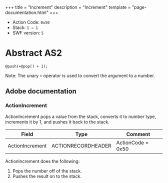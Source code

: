 +++
title = "Increment"
description = "Increment"
template = "page-documentation.html"
+++

- Action Code: `0x50`
- Stack: `1 → 1`
- SWF version: `5`

# Abstract AS2

```
@push(+@pop() + 1);
```

Note: The unary `+` operator is used to convert the argument to a number.

## Adobe documentation

### ActionIncrement

ActionIncrement pops a value from the stack, converts it to number type, increments it by 1, and pushes it back
to the stack.

| Field             | Type               | Comment                        |
|-------------------|--------------------|--------------------------------|
| ActionIncrement   | ACTIONRECORDHEADER | ActionCode = 0x50              |

ActionIncrement does the following:
1. Pops the number off of the stack.
2. Pushes the result on to the stack.
